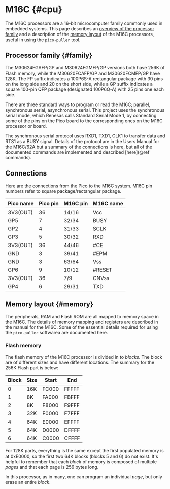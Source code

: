 # M16C {#cpu} #
The M16C processors are a 16-bit microcomputer family commonly used in embedded systems.  This page describes an [overview of the processor family](#family) and 
 a description of the [memory layout](#memory) of the M16C processors, useful in using the `pico-puller` tool.

## Processor family {#family} #

The M30624FGAFP/GP and M30624FGMFP/GP versions both have 256K of Flash memory, while the M30620FCAFP/GP and M30620FCMFP/GP have 128K.  The FP suffix indicates a 100P6S-A rectangular package with 30 pins on the long side and 20 on the short side, while a GP suffix indicates a square 100-pin QFP package (designated 100P6Q-A) with 25 pins one each side.

There are three standard ways to program or read the M16C; parallel, synchronous serial, asynchronous serial.  This project uses the synchronous serial mode, which Renesas calls Standard Serial Mode 1, by connecting some of the pins on the Pico board to the corresponding ones on the M16C processor or board.  

The synchronous serial protocol uses RXD1, TXD1, CLK1 to transfer data and RTS1 as a BUSY signal. Details of the protocol are in the Users Manual for the M16C/62A but a summary of the connections is here, but all of the documented commands are implemented and described [here](@ref commands). 

## Connections
Here are the connections from the Pico to the M16C system.  M16C pin numbers refer to square package/rectangular package.

| Pico name | Pico pin | M16C pin | M16C name |
|-----------|----------|----------|-----------|
| 3V3(OUT)  |  36      |  14/16   |  Vcc      |
|  GP5      |   7      |  32/34   |  BUSY     |
|  GP2      |   4      |  31/33   |  SCLK     |   
|  GP3      |   5      |  30/32   |  RXD      |   
| 3V3(OUT)  |  36      |  44/46   |  #CE      |
|  GND      |   3      |  39/41   |  #EPM     |
|  GND      |   3      |  63/64   |  Vss      |
|  GP6      |   9      |  10/12   |  #RESET   |
| 3V3(OUT)  |  36      |   7/9    |  CNVss    |
|  GP4      |   6      |  29/31   |  TXD      |  

## Memory layout {#memory} ##
The peripherals, RAM and Flash ROM are all mapped to memory space in the M16C.  The details of memory mapping and registers are described in the manual for the M16C.  Some of the essential details required for using the `pico-puller` softwarea are documented here.  

### Flash memory
The flash memory of the M16C processor is divided in to *blocks*.  The block are of different sizes and have different locations.  The summary for the 256K Flash part is below:

| Block | Size | Start |  End  |
|-------|------|-------|-------|
|  0    |  16K | FC000 | FFFFF |
|  1    |   8K | FA000 | FBFFF |
|  2    |   8K | F8000 | F9FFF |
|  3    |  32K | F0000 | F7FFF |
|  4    |  64K | E0000 | EFFFF |
|  5    |  64K | D0000 | DFFFF |
|  6    |  64K | C0000 | CFFFF |


For 128K parts, everything is the same except the first populated memory is at 0xE0000, so the first two 64K blocks (blocks 5 and 6) do not exist.  It's helpful to remember that each *block* of memory is composed of multiple *pages* and that each page is 256 bytes long.  

In this processor, as in many, one can program an individual *page*, but only erase an entire *block*.
